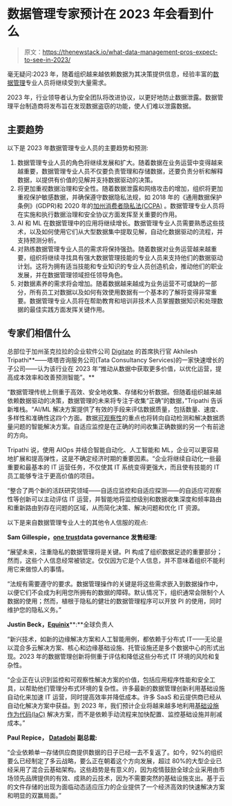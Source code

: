 # 数据管理专家预计在 2023 年会看到什么

> 原文：<https://thenewstack.io/what-data-management-pros-expect-to-see-in-2023/>

毫无疑问:2023 年，随着组织越来越依赖数据为其决策提供信息，经验丰富的[数据管理](https://thenewstack.io/the-zero-trust-approach-to-data-management/)专业人员将继续受到大量需求。

2023 年，行业领导者认为安全团队将改进协议，以更好地防止数据泄露。数据管理平台制造商将发布旨在发现数据盗窃的功能，使人们难以泄露数据。

## 主要趋势

以下是 2023 年数据管理专业人员的主要趋势和预测:

1.  数据管理专业人员的角色将继续发展和扩大。随着数据在业务运营中变得越来越重要，数据管理专业人员不仅要负责管理和存储数据，还要负责分析和解释数据，以提供有价值的见解并支持数据驱动的决策。
2.  将更加重视数据治理和安全性。随着数据泄露和网络攻击的增加，组织将更加重视保护敏感数据，并确保遵守数据隐私法规，如 2018 年的《通用数据保护条例》(GDPR)和 2020 年的[加州消费者隐私法(CCPA)](https://oag.ca.gov/privacy/ccpa) 。数据管理专业人员将在实施和执行数据治理和安全协议方面发挥至关重要的作用。
3.  AI 和 ML 在数据管理中的应用将继续增长。数据管理专业人员需要熟悉这些技术，以及如何使用它们从大型数据集中提取见解，自动化数据驱动的流程，并支持预测分析。
4.  对熟练数据管理专业人员的需求将保持强劲。随着数据对业务运营越来越重要，组织将继续寻找具有强大数据管理技能的专业人员来支持他们的数据驱动计划。这将为拥有适当技能和专业知识的专业人员创造机会，推动他们的职业发展，并在数据管理领域担任领导角色。
5.  对数据素养的需求将会增加。随着数据越来越成为业务运营不可或缺的一部分，所有员工对数据以及如何有效使用数据有一个基本的了解将变得非常重要。数据管理专业人员将在帮助教育和培训非技术人员掌握数据知识和处理数据的最佳实践方面发挥关键作用。

## 专家们相信什么

总部位于加州圣克拉拉的企业软件公司 [Digitate](https://digitate.com/) 的首席执行官 Akhilesh Tripathi**——塔塔咨询服务公司(Tata Consultancy Services)的一家快速增长的子公司——认为该行业在 2023 年“推动从数据中获取更多价值，以优化运营，提高成本效率和改善预测智能”。**

“数据管理传统上侧重于高效、安全地收集、存储和分析数据。但随着组织越来越依赖数据驱动的决策，数据管理的未来将专注于收集“正确”的数据，”Tripathi 告诉新堆栈。“AI/ML 解决方案提供了有效的手段来评估数据质量，包括数量、速度、多样性和准确性这四个方面。数据[可观察性](https://thenewstack.io/observability-wont-replace-monitoring-because-it-shouldnt/)的重点也将转向自动检测和解决数据质量问题的智能解决方案。自适应监控是在正确的时间收集正确数据的另一个有前途的方向。

Tripathi 说，使用 AIOps 并结合智能自动化、人工智能和 ML，企业可以更容易地扩展和提高弹性，这是不确定经济时期的重要因素。“企业将继续自动化一些最重要和最基本的 IT 运营任务，不仅使其 IT 系统变得更强大，而且使有技能的 IT 员工能够专注于更高价值的项目。

“整合了两个新的活跃研究领域——自适应监控和自适应探测——的自适应可观察性等创新可以主动评估 IT 运营，并智能地将监控级别和数据收集深度和频率路由和重新路由到存在问题的区域，从而简化决策、解决问题和优化 IT 资源。

以下是来自数据管理专业人士的其他令人信服的观点:

**Sam Gillespie，**[**one trust**](https://www.onetrust.com/)**data governance 发售经理:**

“展望未来，注重隐私的数据管理将是关键。PI 构成了组织数据足迹的重要部分；然而，这些个人信息经常被锁定。仅仅因为它是个人信息，并不意味着组织不能利用它来做惊人的事情。

“法规有需要遵守的要求。数据管理操作的关键是将这些需求嵌入到数据操作中，以便它们不会成为利用您所拥有的数据的障碍。默认情况下，组织通常会限制个人数据的使用；然而，植根于隐私的健壮的数据管理程序可以开放 PI 的使用，同时维护您的隐私义务。”

**Justin Beck，**[**Equinix**](https://equinix.com)**:**全球负责人

“新兴技术，如新的边缘解决方案和人工智能用例，都依赖于分布式 IT——无论是以混合多云解决方案、核心和边缘基础设施、托管设施还是多个数据中心的形式出现。2023 年的数据管理创新将侧重于评估和降低这些分布式 IT 环境的风险和复杂性。

“企业正在认识到监控和可观察性解决方案的价值，包括应用程序性能和安全工具，以帮助他们管理分布式环境的复杂性。许多最新的数据管理创新利用基础设施自动化来加速 IT 运营，同时提高效率并降低成本。许多 SaaS 和云提供商已经从自动化解决方案中获益。到 2023 年，我们预计企业将越来越多地利用[基础设施作为代码(IaC)](https://thenewstack.io/infrastructure-as-code-goes-low-code-no-code/) 解决方案，而不是依赖手动流程来加快配置、监控基础设施并削减成本。”

**Paul Repice， [Datadobi](https://datadobi.com/) 副总裁:**

“企业依赖单一存储供应商提供数据的日子已经一去不复返了。如今，92%的组织要么已经制定了多云战略，要么正在朝着这个方向发展，超过 80%的大型企业已经采用了混合云基础架构。这些趋势是有意义的，因为疫情鼓励全球企业采用由市场领先品牌提供的有效、成熟的云技术，因为不需要突然的基础设施支出。基于云的文件存储的出现为面临动态适应压力的企业提供了一个经济高效的快速解决方案和明显的双赢局面。”

<svg xmlns:xlink="http://www.w3.org/1999/xlink" viewBox="0 0 68 31" version="1.1"><title>Group</title> <desc>Created with Sketch.</desc></svg>